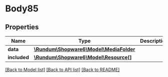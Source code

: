 # Body85

## Properties
Name | Type | Description | Notes
------------ | ------------- | ------------- | -------------
**data** | [**\Rundum\Shopware6\Model\MediaFolder**](MediaFolder.md) |  | [optional] 
**included** | [**\Rundum\Shopware6\Model\Resource[]**](Resource.md) |  | [optional] 

[[Back to Model list]](../../README.md#documentation-for-models) [[Back to API list]](../../README.md#documentation-for-api-endpoints) [[Back to README]](../../README.md)

